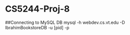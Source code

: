 # CS5244-Proj-8

##Connecting to MySQL DB mysql -h webdev.cs.vt.edu -D IbrahimBookstoreDB -u [pid] -p
